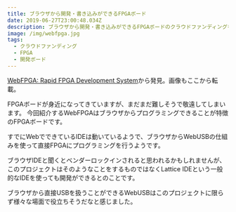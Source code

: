 ```yaml
---
title: ブラウザから開発・書き込みができるFPGAボード
date: 2019-06-27T23:00:48.034Z
description: ブラウザから開発・書き込みができるFPGAボードのクラウドファンディングを紹介します。
image: /img/webfpga.jpg
tags:
  - クラウドファンディング
  - FPGA
  - 開発ボード
---
```

[WebFPGA: Rapid FPGA Development System](https://www.kickstarter.com/projects/ryanmjacobs/webfpga-rapid-fpga-development-system)から発見。画像もここから転載。

FPGAボードが身近になってきていますが、まだまだ難しそうで敬遠してしまいます。
今回紹介するWebFPGAはブラウザからプログラミングできることが特徴のFPGAボードです。

すでにWebでできているIDEは動いているようで、ブラウザからWebUSBの仕組みを使って直接FPGAにプログラミングを行うようです。

ブラウザIDEと聞くとベンダーロックインされると思われるかもしれませんが、このプロジェクトはそのようなことをするものではなくLattice IDEという一般的なIDEを使っても開発ができるとのことです。

ブラウザから直接USBを扱うことができるWebUSBはこのプロジェクトに限らず様々な場面で役立ちそうだなと感じました。
